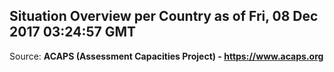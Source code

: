 ## Situation Overview per Country as of Fri, 08 Dec 2017 03:24:57 GMT

Source: **ACAPS (Assessment Capacities Project) - https://www.acaps.org**